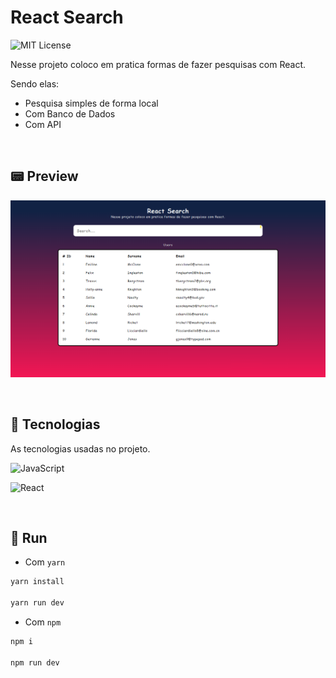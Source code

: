 # React Search 
![MIT License](https://img.shields.io/badge/License-MIT-green.svg)

Nesse projeto coloco em pratica formas de fazer pesquisas com React. 

Sendo elas:
- Pesquisa simples de forma local
- Com Banco de Dados
- Com API

<br>

## 📟 Preview
![Preview do sistema](.github/preview.png)

<br>

## 📼 Tecnologias
As tecnologias usadas no projeto.

![JavaScript](https://img.shields.io/badge/JavaScript-323330?style=for-the-badge&logo=javascript&logoColor=F7DF1E)

![React](https://img.shields.io/badge/React-20232A?style=for-the-badge&logo=react&logoColor=61DAFB)

<br>

## 💈 Run 

- Com `yarn`
```bash
yarn install

yarn run dev
```

- Com `npm` 
```bash
npm i

npm run dev
```
